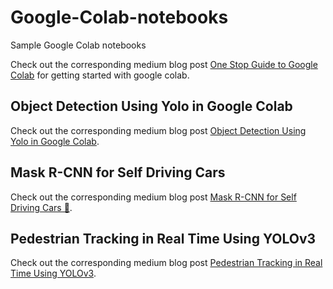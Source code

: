 # Google-Colab-notebooks
Sample Google Colab notebooks

Check out the corresponding medium blog post [One Stop Guide to Google Colab](https://medium.com/@abhinav.sagar/one-stop-guide-to-google-colab-d67c94d30516) for getting started with google colab.

## Object Detection Using Yolo in Google Colab

Check out the corresponding medium blog post [Object Detection Using Yolo in Google Colab](https://medium.com/@abhinav.sagar/object-detection-using-yolo-in-google-colab-7d5fe7db3485).

## Mask R-CNN for Self Driving Cars

Check out the corresponding medium blog post [Mask R-CNN for Self Driving Cars 🚗](https://medium.com/@abhinav.sagar/mask-r-cnn-for-self-driving-cars-7d254f3c7b3a).

## Pedestrian Tracking in Real Time Using YOLOv3

Check out the corresponding medium blog post [Pedestrian Tracking in Real Time Using YOLOv3](https://medium.com/@abhinav.sagar/pedestrian-tracking-in-real-time-using-yolov3-33439125efdf).
